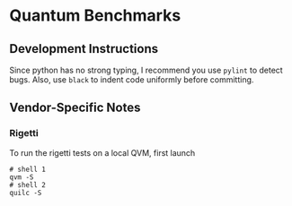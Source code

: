 # Quantum Benchmarks


## Development Instructions

Since python has no strong typing, I recommend you use `pylint` to detect bugs.
Also, use `black` to indent code uniformly before committing.


## Vendor-Specific Notes

### Rigetti

To run the rigetti tests on a local QVM, first launch

    # shell 1
    qvm -S
    # shell 2
    quilc -S

